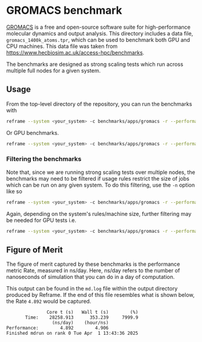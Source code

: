 # GROMACS benchmark

[GROMACS](https://manual.gromacs.org/documentation/current/index.html) is a free and open-source software suite for high-performance molecular dynamics and output analysis.
This directory includes a data file, `gromacs_1400k_atoms.tpr`, which can be used to benchmark both GPU and CPU machines. This data file was taken from https://www.hecbiosim.ac.uk/access-hpc/benchmarks.

The benchmarks are designed as strong scaling tests which run across multiple full nodes for a given system.

## Usage 

From the top-level directory of the repository, you can run the benchmarks with

```sh
reframe --system <your_system> -c benchmarks/apps/gromacs -r --performance-report
```

Or GPU benchmarks.

```sh
reframe --system <your_system> -c benchmarks/apps/gromacs -r --performance-report
```

### Filtering the benchmarks

Note that, since we are running strong scaling tests over multiple nodes, the benchmarks may need to be filtered if usage rules restrict the size of jobs which can be run on any given system. To do this filtering, use the `-n` option like so

```sh
reframe --system <your_system> -c benchmarks/apps/gromacs -r --performance-report -n '.*num_nodes_param=<2|4|8|16>.*'
```

Again, depending on the system's rules/machine size, further filtering may be needed for GPU tests i.e.

```sh
reframe --system <your_system> -c benchmarks/apps/gromacs -r --performance-report -n '.*num_nodes_param=<2|4|8|16>.*num_gpus_per_node_param=<1|2|4>'
```

## Figure of Merit

The figure of merit captured by these benchmarks is the performance metric Rate, measured in ns/day. Here, ns/day refers to the number of nanoseconds of simulation that you can do in a day of computation.

This output can be found in the `md.log` file within the output directory produced by Reframe. If the end of this file resembles what is shown below, the Rate `4.892` would be captured.
```
               Core t (s)   Wall t (s)        (%)
       Time:    28258.913      353.239     7999.9
                 (ns/day)    (hour/ns)
Performance:        4.892        4.906
Finished mdrun on rank 0 Tue Apr  1 13:43:36 2025
```
